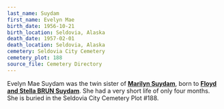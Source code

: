 ```yaml
---
last_name: Suydam
first_name: Evelyn Mae
birth_date: 1956-10-21
birth_location: Seldovia, Alaska
death_date: 1957-02-01
death_location: Seldovia, Alaska
cemetery: Seldovia City Cemetery
cemetery_plot: 188
source_file: Cemetery Directory
---
```

Evelyn Mae Suydam was the twin sister of [**Marilyn Suydam**](./Fisk_Marilyn_Suydam.md), born to [**Floyd and Stella BRUN Suydam**](./Suydam_Stella_Alexandria_Brun.md). She had a very short life of only four months. She is buried in the Seldovia City
Cemetery Plot \#188.
